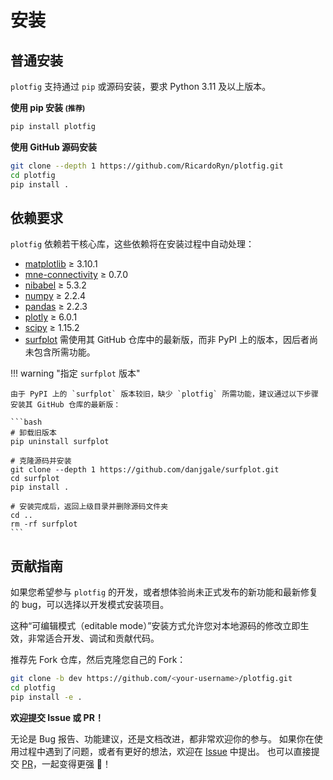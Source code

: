 # 安装

## 普通安装

`plotfig` 支持通过 `pip` 或源码安装，要求 Python 3.11 及以上版本。

**使用 pip 安装 <small>(推荐)</small>**

```bash
pip install plotfig
```

**使用 GitHub 源码安装**

```bash
git clone --depth 1 https://github.com/RicardoRyn/plotfig.git
cd plotfig
pip install .
```

## 依赖要求

`plotfig` 依赖若干核心库，这些依赖将在安装过程中自动处理：

- [matplotlib](https://matplotlib.org/) ≥ 3.10.1
- [mne-connectivity](https://mne.tools/mne-connectivity/stable/index.html) ≥ 0.7.0
- [nibabel](https://nipy.org/nibabel/) ≥ 5.3.2
- [numpy](https://numpy.org/) ≥ 2.2.4
- [pandas](https://pandas.pydata.org/) ≥ 2.2.3
- [plotly](https://plotly.com/) ≥ 6.0.1
- [scipy](https://scipy.org/) ≥ 1.15.2
- [surfplot](https://github.com/danjgale/surfplot) 需使用其 GitHub 仓库中的最新版，而非 PyPI 上的版本，因后者尚未包含所需功能。

!!! warning "指定 `surfplot` 版本"

    由于 PyPI 上的 `surfplot` 版本较旧，缺少 `plotfig` 所需功能，建议通过以下步骤安装其 GitHub 仓库的最新版：

    ```bash
    # 卸载旧版本
    pip uninstall surfplot

    # 克隆源码并安装
    git clone --depth 1 https://github.com/danjgale/surfplot.git
    cd surfplot
    pip install .

    # 安装完成后，返回上级目录并删除源码文件夹
    cd ..
    rm -rf surfplot
    ```

## 贡献指南

如果您希望参与 `plotfig` 的开发，或者想体验尚未正式发布的新功能和最新修复的 bug，可以选择以开发模式安装项目。

这种“可编辑模式（editable mode）”安装方式允许您对本地源码的修改立即生效，非常适合开发、调试和贡献代码。

推荐先 Fork 仓库，然后克隆您自己的 Fork：

```bash
git clone -b dev https://github.com/<your-username>/plotfig.git
cd plotfig
pip install -e .
```

**欢迎提交 Issue 或 PR！**

无论是 Bug 报告、功能建议，还是文档改进，都非常欢迎你的参与。
如果你在使用过程中遇到了问题，或者有更好的想法，欢迎在 [Issue](https://github.com/RicardoRyn/plotfig/issues) 中提出。
也可以直接提交 [PR](https://github.com/RicardoRyn/plotfig/pulls)，一起变得更强 🙌！
